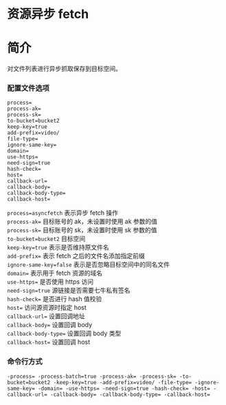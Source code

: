 # 资源异步 fetch

# 简介
对文件列表进行异步抓取保存到目标空间。

### 配置文件选项
```
process=
process-ak=
process-sk=
to-bucket=bucket2
keep-key=true
add-prefix=video/
file-type=
ignore-same-key=
domain=
use-https=
need-sign=true
hash-check=
host=
callback-url=
callback-body=
callback-body-type=
callback-host=
```
`process=asyncfetch` 表示异步 fetch 操作  
`process-ak=` 目标账号的 ak，未设置时使用 ak 参数的值  
`process-sk=` 目标账号的 sk，未设置时使用 sk 参数的值  
`to-bucket=bucket2` 目标空间  
`keep-key=true` 表示是否维持原文件名  
`add-prefix=` 表示 fetch 之后的文件名添加指定前缀  
`ignore-same-key=false` 表示是否忽略目标空间中的同名文件  
`domain=` 表示用于 fetch 资源的域名  
`use-https=` 是否使用 https 访问  
`need-sign=true` 源链接是否需要七牛私有签名  
`hash-check=`  是否进行 hash 值校验  
`host=` 访问源资源时指定 host  
`callback-url=` 设置回调地址  
`callback-body=` 设置回调 body  
`callback-body-type=` 设置回调 body 类型  
`callback-host=` 设置回调 host   

### 命令行方式
```
-process= -process-batch=true -process-ak= -process-sk= -to-bucket=bucket2 -keep-key=true -add-prefix=video/ -file-type= -ignore-same-key= -domain= -use-https= -need-sign=true -hash-check= -host= -callback-url= -callback-body= -callback-body-type= -callback-host=
```

